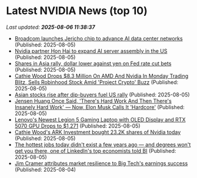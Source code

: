 # Latest NVIDIA News (top 10)
_Last updated: **2025-08-06 11:38:37**_

- [Broadcom launches Jericho chip to advance AI data center networks](https://economictimes.indiatimes.com/tech/technology/broadcom-launches-jericho-chip-to-advance-ai-data-center-networks/articleshow/123107864.cms) (Published: 2025-08-05)
- [Nvidia partner Hon Hai to expand AI server assembly in the US](https://www.digitimes.com/news/a20250805VL203/nvidia-ai-server-plant-manufacturing-production.html) (Published: 2025-08-05)
- [Shares in Asia rally, dollar lower against yen on Fed rate cut bets](https://finance.yahoo.com/news/shares-asia-rally-dollar-lower-015353000.html) (Published: 2025-08-05)
- [Cathie Wood Drops $8.3 Million On AMD And Nvidia In Monday Trading Blitz, Sells Robinhood Stock Amid 'Project Crypto' Buzz](https://biztoc.com/x/c62bfbb1e7859d8c) (Published: 2025-08-05)
- [Asian stocks rise after dip-buyers fuel US rally](https://economictimes.indiatimes.com/markets/stocks/news/asian-stocks-rise-after-dip-buyers-fuel-us-rally/articleshow/123106937.cms) (Published: 2025-08-05)
- [Jensen Huang Once Said, 'There's Hard Work And Then There's Insanely Hard Work' — Now, Elon Musk Calls It 'Hardcore'](https://biztoc.com/x/b26a3d20ccb5ab23) (Published: 2025-08-05)
- [Lenovo's Newest Legion 5 Gaming Laptop with OLED Display and RTX 5070 GPU Drops to $1,271](https://www.ign.com/articles/lenovo-legion-5-rtx-5070-gaming-laptop-deal-back-to-school-sale) (Published: 2025-08-05)
- [Cathie Wood's ARK Investment bought 23.2K shares of Nvidia today](https://thefly.com/permalinks/entry.php/id4174600/NVDA-Cathie-Woods-ARK-Investment-bought-K-shares-of-Nvidia-today) (Published: 2025-08-05)
- [The hottest jobs today didn't exist a few years ago — and degrees won't get you there, one of LinkedIn's top economists told BI](https://www.businessinsider.com/jobs-changing-degree-linkedin-exec-head-economist-asia-pacific-2025-8) (Published: 2025-08-05)
- [Jim Cramer attributes market resilience to Big Tech's earnings success](https://www.cnbc.com/2025/08/04/jim-cramer-attributes-market-resilience-to-big-techs-earnings-success.html) (Published: 2025-08-04)

